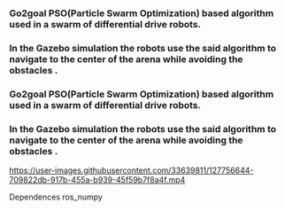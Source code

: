 ### Go2goal PSO(Particle Swarm Optimization) based algorithm used in a swarm of differential drive robots.

### In the Gazebo simulation the robots use the said algorithm to navigate to the center of the arena  while avoiding the obstacles .



### Go2goal PSO(Particle Swarm Optimization) based algorithm used in a swarm of differential drive robots.

### In the Gazebo simulation the robots use the said algorithm to navigate to the center of the arena  while avoiding the obstacles .






https://user-images.githubusercontent.com/33639811/127756644-709822db-917b-455a-b939-45f59b7f8a4f.mp4





Dependences ros_numpy
